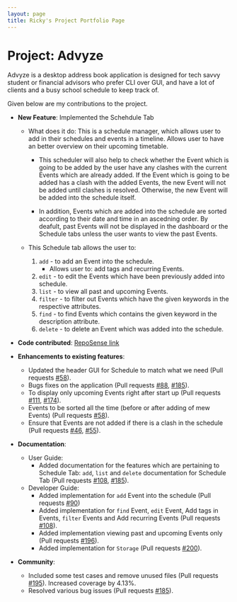 ```yaml
---
layout: page
title: Ricky's Project Portfolio Page
---
```


# Project: Advyze

Advyze is a desktop address book application is designed for tech savvy student or financial advisors who prefer CLI over GUI, and have a lot of clients and a busy school schedule to keep track of.

Given below are my contributions to the project.

* **New Feature**: Implemented the Schehdule Tab
  * What does it do: This is a schedule manager, which allows user to add in their schedules and events in a timeline. Allows user to have an better overview on their upcoming timetable.

    * This scheduler will also help to check whether the Event which is going to be added by the user have any clashes with the current Events which are already added. If the Event which is going to be added has a clash with the added Events, the new Event will not be added until clashes is resolved. Otherwise, the new Event will be added into the schedule itself.

    * In addition, Events which are added into the schedule are sorted according to their date and time in an ascedning order. By deafult, past Events will not be displayed in the dashboard or the Schedule tabs unless the user wants to view the past Events.
  
  * This Schedule tab allows the user to:
    1. `add` - to add an Event into the schedule.
        * Allows user to: add tags and recurring Events.
    1. `edit` - to edit the Events which have been previously added into schedule.
    1. `list` - to view all past and upcoming Events.
    1. `filter` - to filter out Events which have the given keywords in the respective attributes.
    1. `find` - to find Events which contains the given keyword in the description attribute.
    1. `delete` - to delete an Event which was added into the schedule.

* **Code contributed**: [RepoSense link](https://nus-cs2103-ay2122s1.github.io/tp-dashboard/?search=&sort=groupTitle&sortWithin=title&timeframe=commit&mergegroup=&groupSelect=groupByRepos&breakdown=true&checkedFileTypes=docs~functional-code~test-code~other&since=2021-09-17&tabOpen=true&tabType=authorship&tabAuthor=rickyaandrew&tabRepo=AY2122S1-CS2103-T14-4%2Ftp%5Bmaster%5D&authorshipIsMergeGroup=false&authorshipFileTypes=docs~functional-code~test-code&authorshipIsBinaryFileTypeChecked=false)

* **Enhancements to existing features**:
  * Updated the header GUI for Schedule to match what we need (Pull requests [\#58](https://github.com/AY2122S1-CS2103-T14-4/tp/pull/58)).
  * Bugs fixes on the application (Pull requests [\#88](https://github.com/AY2122S1-CS2103-T14-4/tp/pull/88), [\#185](https://github.com/AY2122S1-CS2103-T14-4/tp/pull/185)).
  * To display only upcoming Events right after start up (Pull requests [\#111](https://github.com/AY2122S1-CS2103-T14-4/tp/pull/111), [\#174](https://github.com/AY2122S1-CS2103-T14-4/tp/pull/174)).
  * Events to be sorted all the time (before or after adding of mew Events) (Pull requests [\#58](https://github.com/AY2122S1-CS2103-T14-4/tp/pull/58)).
  * Ensure that Events are not added if there is a clash in the schedule (Pull requests [\#46](https://github.com/AY2122S1-CS2103-T14-4/tp/pull/46), [\#55](https://github.com/AY2122S1-CS2103-T14-4/tp/pull/55)).

* **Documentation**:
  * User Guide:
    * Added documentation for the features which are pertaining to Schedule Tab: `add`, `list` and `delete` documentation for Schedule Tab (Pull requests [\#108](https://github.com/AY2122S1-CS2103-T14-4/tp/pull/108), [\#185](https://github.com/AY2122S1-CS2103-T14-4/tp/pull/185)).
  * Developer Guide:
    * Added implementation for `add` Event into the schedule (Pull requests [\#90](https://github.com/AY2122S1-CS2103-T14-4/tp/pull/90))
    * Added implementation for `find` Event, `edit` Event, Add tags in Events, `filter` Events and Add recurring Events (Pull requests [\#108](https://github.com/AY2122S1-CS2103-T14-4/tp/pull/108)).
    * Added implementation viewing past and upcoming Events only (Pull requests [\#196](https://github.com/AY2122S1-CS2103-T14-4/tp/pull/196)).
    * Added implementation for `Storage` (Pull requests [\#200](https://github.com/AY2122S1-CS2103-T14-4/tp/pull/200)).

* **Community**:
  * Included some test cases and remove unused files (Pull requests [\#195](https://github.com/AY2122S1-CS2103-T14-4/tp/pull/195)). Increased coverage by 4.13%.
  * Resolved various bug issues (Pull requests [\#185](https://github.com/AY2122S1-CS2103-T14-4/tp/pull/185)).
